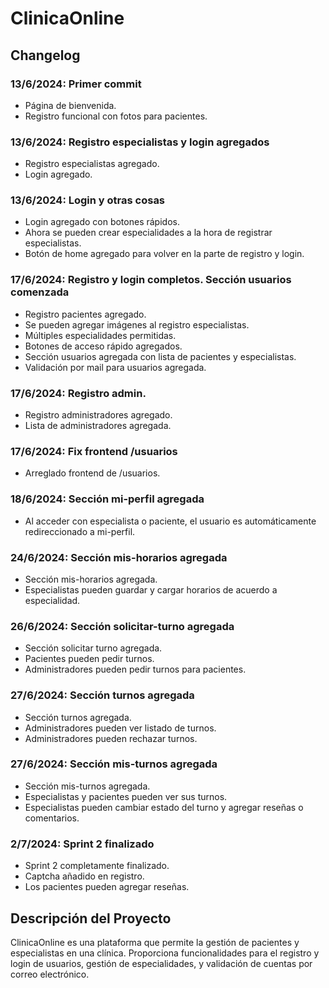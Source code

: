 # ClinicaOnline

## Changelog

### 13/6/2024: Primer commit
- Página de bienvenida.
- Registro funcional con fotos para pacientes.

### 13/6/2024: Registro especialistas y login agregados
- Registro especialistas agregado.
- Login agregado.

### 13/6/2024: Login y otras cosas
- Login agregado con botones rápidos.
- Ahora se pueden crear especialidades a la hora de registrar especialistas.
- Botón de home agregado para volver en la parte de registro y login.

### 17/6/2024: Registro y login completos. Sección usuarios comenzada
- Registro pacientes agregado.
- Se pueden agregar imágenes al registro especialistas.
- Múltiples especialidades permitidas.
- Botones de acceso rápido agregados.
- Sección usuarios agregada con lista de pacientes y especialistas.
- Validación por mail para usuarios agregada.

### 17/6/2024: Registro admin.
- Registro administradores agregado.
- Lista de administradores agregada.

### 17/6/2024: Fix frontend /usuarios
- Arreglado frontend de /usuarios.

### 18/6/2024: Sección mi-perfil agregada
- Al acceder con especialista o paciente, el usuario es automáticamente redireccionado a mi-perfil.

### 24/6/2024: Sección mis-horarios agregada
- Sección mis-horarios agregada.
- Especialistas pueden guardar y cargar horarios de acuerdo a especialidad.

### 26/6/2024: Sección solicitar-turno agregada
- Sección solicitar turno agregada.
- Pacientes pueden pedir turnos.
- Administradores pueden pedir turnos para pacientes.

### 27/6/2024: Sección turnos agregada
- Sección turnos agregada.
- Administradores pueden ver listado de turnos.
- Administradores pueden rechazar turnos.

### 27/6/2024: Sección mis-turnos agregada
- Sección mis-turnos agregada.
- Especialistas y pacientes pueden ver sus turnos.
- Especialistas pueden cambiar estado del turno y agregar reseñas o comentarios.

### 2/7/2024: Sprint 2 finalizado
- Sprint 2 completamente finalizado.
- Captcha añadido en registro.
- Los pacientes pueden agregar reseñas.

## Descripción del Proyecto
ClinicaOnline es una plataforma que permite la gestión de pacientes y especialistas en una clínica. Proporciona funcionalidades para el registro y login de usuarios, gestión de especialidades, y validación de cuentas por correo electrónico.
